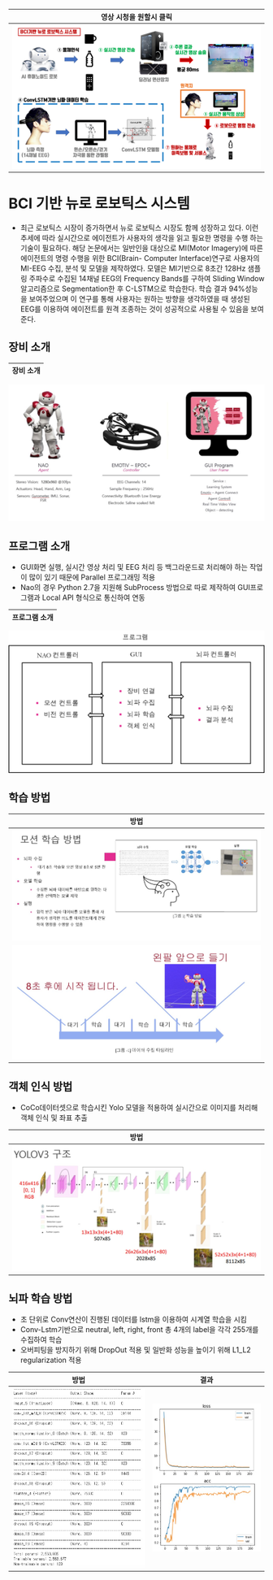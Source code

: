 | 영상 시청을 원할시 클릭 |
| ------ |
|[![waiting](https://github.com/DunkHimYo/neuro-robotics-project/blob/main/project_video/prject_img.png)](https://youtu.be/SbXY6q6RwJo)|

# BCI 기반 뉴로 로보틱스 시스템

- 최근 로보틱스 시장이 증가하면서 뉴로 로보틱스 시장도 함께 성장하고 있다. 이런 추세에 따라 실시간으로 에이전트가 사용자의 생각을 읽고 필요한 명령을 수행 하는 기술이 필요하다. 해당 논문에서는 일반인을 대상으로 MI(Motor Imagery)에 따른 에이전트의 명령 수행을 위한 BCI(Brain- Computer Interface)연구로 사용자의 MI-EEG 수집, 분석 및 모델을 제작하였다. 모델은 MI기반으로 8초간 128Hz 샘플링 주파수로 수집된 14채널 EEG의 Frequency Bands를 구하여 Sliding Window 알고리즘으로 Segmentation한 후  C-LSTM으로 학습한다. 학습 결과 94%성능을 보여주었으며 이 연구를 통해 사용자는 원하는 방향을 생각하였을 때 생성된 EEG를 이용하여 에이전트를 원격 조종하는 것이 성공적으로 사용될 수 있음을 보여준다.

## 장비 소개

| 장비 소개 |
| ------ |
![waiting](https://github.com/DunkHimYo/neuro-robotics-project/blob/main/project_video/equipment.jpg)

## 프로그램 소개
- GUI화면 실행, 실시간 영상 처리 및 EEG 처리 등 백그라운드로 처리해야 하는 작업이 많이 있기 때문에 Parallel 프로그래밍 적용
- Nao의 경우 Python 2.7을 지원해 SubProcess 방법으로 따로 제작하여 GUI프로그램과 Local API 형식으로 통신하여 연동

| 프로그램 소개 |
| ------ |
![waiting](https://github.com/DunkHimYo/neuro-robotics-project/blob/main/project_video/gui.png)


## 학습 방법

| 방법 |
| ------ |
|![waiting](https://github.com/DunkHimYo/neuro-robotics-project/blob/main/project_video/learning_method.jpg)|
|![waiting](https://github.com/DunkHimYo/neuro-robotics-project/blob/main/project_video/data_collection.jpg)|

## 객체 인식 방법
- CoCo데이터셋으로 학습시킨 Yolo 모델을 적용하여 실시간으로 이미지를 처리해 객체 인식 및 좌표 추출

| 방법 |
| ------ |
|![waiting](https://github.com/DunkHimYo/neuro-robotics-project/blob/main/project_video/yolo_model.jpg)|

## 뇌파 학습 방법
- 초 단위로 Conv연산이 진행된 데이터를 lstm을 이용하여 시계열 학습을 시킴
- Conv-Lstm기반으로 neutral, left, right, front 총 4개의 label을 각각 255개를 수집하여 학습
- 오버피팅을 방지하기 위해 DropOut 적용 및 일반화 성능을 높이기 위해 L1_L2 regularization 적용

| 방법 | 결과 |
| ------ | ------ |
|![waiting](https://github.com/DunkHimYo/neuro-robotics-project/blob/main/project_video/model.jpg)|![waiting](https://github.com/DunkHimYo/neuro-robotics-project/blob/main/project_video/learning.jpg)|
